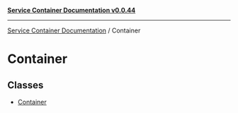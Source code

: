 [**Service Container Documentation v0.0.44**](../README.md)

***

[Service Container Documentation](../modules.md) / Container

# Container

## Classes

- [Container](classes/Container.md)
